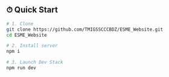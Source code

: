 
## ⏱  Quick Start

```bash
# 1. Clone
git clone https://github.com/TMIGSSCCCBDZ/ESME_Website.git
cd ESME_Website

# 2. Install server 
npm i        

# 3. Launch Dev Stack
npm run dev      

```
 
